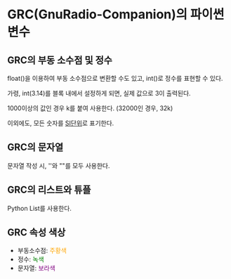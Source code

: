 # GRC(GnuRadio-Companion)의 파이썬 변수

## GRC의 부동 소수점 및 정수

float()을 이용하여 부동 소수점으로 변환할 수도 있고, int()로 정수를 표현할 수 있다.

가령, int(3.14)를 블록 내에서 설정하게 되면, 실제 값으로 3이 출력된다.

1000이상의 값인 경우 k를 붙여 사용한다. (32000인 경우, 32k)

이외에도, 모든 숫자를 <a href="https://en.wikipedia.org/wiki/International_System_of_Units">SI단위</a>로 표기한다.

## GRC의 문자열

문자열 작성 시, ''와 ""를 모두 사용한다.

## GRC의 리스트와 튜플

Python List를 사용한다.

## GRC 속성 색상

<ul>
  <li>부동소수점: <span style="color: orange;">주황색</span></li>
  <li>정수: <span style="color: green;">녹색</span></li>
  <li>문자열: <span style="color: purple;">보라색</span></li>
</ul>
